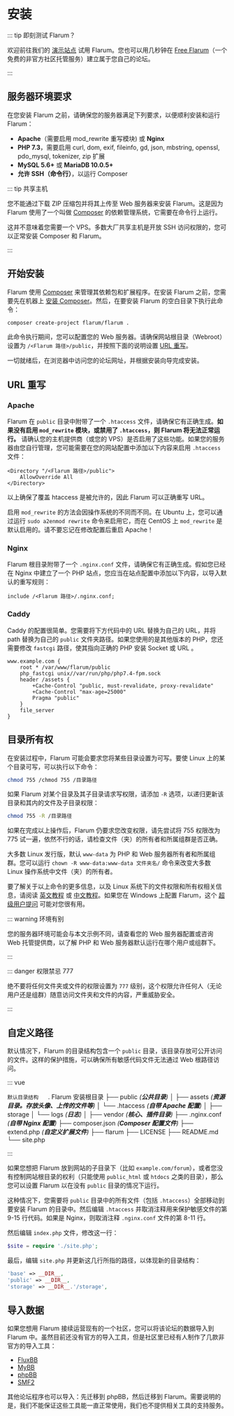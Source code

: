# 安装

::: tip 即刻测试 Flarum？

欢迎前往我们的 [演示站点](https://discuss.flarum.org/d/21101) 试用 Flarum。您也可以用几秒钟在 [Free Flarum](https://www.freeflarum.com)（一个免费的非官方社区托管服务）建立属于您自己的论坛。

:::

## 服务器环境要求

在您安装 Flarum 之前，请确保您的服务器满足下列要求，以便顺利安装和运行 Flarum：

* **Apache**（需要启用 mod\_rewrite 重写模块) 或 **Nginx**
* **PHP 7.3**，需要启用 curl, dom, exif, fileinfo, gd, json, mbstring, openssl, pdo\_mysql, tokenizer, zip 扩展
* **MySQL 5.6+** 或 **MariaDB 10.0.5+**
* **允许 SSH（命令行）**，以运行 Composer

::: tip 共享主机

您不能通过下载 ZIP 压缩包并将其上传至 Web 服务器来安装 Flarum。这是因为 Flarum 使用了一个叫做 [Composer](https://getcomposer.org) 的依赖管理系统，它需要在命令行上运行。

这并不意味着您需要一个 VPS。多数大厂共享主机是开放 SSH 访问权限的，您可以正常安装 Composer 和 Flarum。

:::

## 开始安装

Flarum 使用 [Composer](https://getcomposer.org) 来管理其依赖包和扩展程序。在安装 Flarum 之前，您需要先在机器上 [安装 Composer](https://getcomposer.org)。然后，在要安装 Flarum 的空白目录下执行此命令：

```bash
composer create-project flarum/flarum .
```

此命令执行期间，您可以配置您的 Web 服务器。请确保网站根目录（Webroot）设置为 `/<Flarum 路径>/public`，并按照下面的说明设置 [URL 重写](#url-重写)。

一切就绪后，在浏览器中访问您的论坛网址，并根据安装向导完成安装。

## URL 重写

### Apache

Flarum 在 `public` 目录中附带了一个 `.htaccess` 文件，请确保它有正确生成。**如果没有启用 `mod_rewrite` 模块，或禁用了 `.htaccess`，则 Flarum 将无法正常运行。** 请确认您的主机提供商（或您的 VPS）是否启用了这些功能。如果您的服务器由您自行管理，您可能需要在您的网站配置中添加以下内容来启用 `.htaccess` 文件：

```
<Directory "/<Flarum 路径>/public">
    AllowOverride All
</Directory>
```

以上确保了覆盖 htaccess 是被允许的，因此 Flarum 可以正确重写 URL。

启用 `mod_rewrite` 的方法会因操作系统的不同而不同。在 Ubuntu 上，您可以通过运行 `sudo a2enmod rewrite` 命令来启用它，而在 CentOS 上 `mod_rewrite` 是默认启用的。请不要忘记在修改配置后重启 Apache！

### Nginx

Flarum 根目录附带了一个 `.nginx.conf` 文件，请确保它有正确生成。假如您已经在 Nginx 中建立了一个 PHP 站点，您应当在站点配置中添加以下内容，以导入默认的重写规则：

```nginx
include /<Flarum 路径>/.nginx.conf;
```

### Caddy

Caddy 的配置很简单。您需要将下方代码中的 URL 替换为自己的 URL，并将 path 替换为自己的 `public` 文件夹路径。如果您使用的是其他版本的 PHP，您还需要修改 `fastcgi` 路径，使其指向正确的 PHP 安装 Socket 或 URL 。

```
www.example.com {
    root * /var/www/flarum/public
    php_fastcgi unix//var/run/php/php7.4-fpm.sock
    header /assets {
        +Cache-Control "public, must-revalidate, proxy-revalidate"
        +Cache-Control "max-age=25000"
        Pragma "public"
    }
    file_server
}
```
## 目录所有权
在安装过程中，Flarum 可能会要求您将某些目录设置为可写。要使 Linux 上的某个目录可写，可以执行以下命令：

```bash
chmod 755 /chmod 755 /目录路径
```

如果 Flarum 对某个目录及其子目录请求写权限，请添加 `-R` 选项，以递归更新该目录和其内的文件及子目录权限：

```bash
chmod 755 -R /目录路径
```

如果在完成以上操作后，Flarum 仍要求您改变权限，请先尝试将 755 权限改为 775 试一遍，依然不行的话，请检查文件（夹）的所有者和所属组群是否正确。

大多数 Linux 发行版，默认 `www-data` 为 PHP 和 Web 服务器所有者和所属组群。您可以运行 `chown -R www-data:www-data 文件夹名/` 命令来改变大多数 Linux 操作系统中文件（夹）的所有者。

要了解关于以上命令的更多信息，以及 Linux 系统下的文件权限和所有权相关信息，请阅读 [英文教程](https://www.thegeekdiary.com/understanding-basic-file-permissions-and-ownership-in-linux/) 或 [中文教程](https://www.runoob.com/linux/linux-comm-chmod.html)。如果您在 Windows 上配置 Flarum，这个 [超级用户提问](https://superuser.com/questions/106181/equivalent-of-chmod-to-change-file-permissions-in-windows) 可能对您很有用。

::: warning 环境有别

您的服务器环境可能会与本文示例不同，请查看您的 Web 服务器配置或咨询 Web 托管提供商，以了解 PHP 和 Web 服务器默认运行在哪个用户或组群下。

:::

::: danger 权限禁忌 777

绝不要将任何文件夹或文件的权限设置为 `777` 级别，这个权限允许任何人（无论用户还是组群）随意访问文件夹和文件的内容，严重威胁安全。

:::

## 自定义路径

默认情况下，Flarum 的目录结构包含一个 `public` 目录，该目录存放可公开访问的文件。这样的保护措施，可以确保所有敏感代码文件无法通过 Web 根路径访问。

::: vue

`默认目录结构`
　
. Flarum 安装根目录
├── public _(**公共目录**)_
│   ├── assets _(**资源目录。存放头像、上传的文件等**)_
│   └── .htaccess _(**自带 Apache 配置**)_
│
├── storage
│   └── logs _(**日志**)_
│
├── vendor _(**核心、插件目录**)_
├── .nginx.conf _(**自带 Nginx 配置**)_
├── composer.json _(**Composer 配置文件**)_
├── extend.php _(**自定义扩展文件**)_
├── flarum
├── LICENSE
├── README.md
└── site.php

:::

如果您想把 Flarum 放到网站的子目录下（比如 `example.com/forum`），或者您没有控制网站根目录的权利（只能使用 `public_html` 或 `htdocs` 之类的目录），那么您可以设置 Flarum 以在没有 `public` 目录的情况下运行。

这种情况下，您需要将 `public` 目录中的所有文件（包括 `.htaccess`）全部移动到要安装 Flarum 的目录中。然后编辑 `.htaccess` 并取消注释用来保护敏感文件的第 9-15 行代码。如果是 Nginx，则取消注释 `.nginx.conf` 文件的第 8-11 行。

然后编辑 `index.php` 文件，修改这一行：

```php
$site = require './site.php';
```

 最后，编辑 `site.php` 并更新这几行所指的路径，以体现新的目录结构：

```php
'base' => __DIR__,
'public' => __DIR__,
'storage' => __DIR__.'/storage',
```

## 导入数据

如果您想用 Flarum 接续运营现有的一个社区，您可以将该论坛的数据导入到 Flarum 中。虽然目前还没有官方的导入工具，但是社区里已经有人制作了几款非官方的导入工具：

* [FluxBB](https://discuss.flarum.org/d/3867-fluxbb-to-flarum-migration-tool)
* [MyBB](https://discuss.flarum.org/d/5506-mybb-migrate-script)
* [phpBB](https://discuss.flarum.org/d/1117-phpbb-migrate-script-updated-for-beta-5)
* [SMF2](https://github.com/ItalianSpaceAstronauticsAssociation/smf2_to_flarum)

其他论坛程序也可以导入：先迁移到 phpBB，然后迁移到 Flarum。需要说明的是，我们不能保证这些工具能一直正常使用，我们也不提供相关工具的支持服务。
